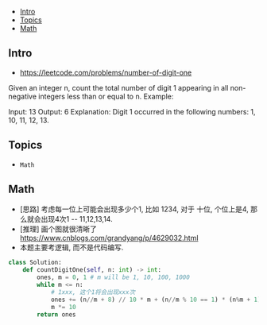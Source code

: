 - [Intro](#intro)
- [Topics](#topics)
- [Math](#math)

## Intro

- https://leetcode.com/problems/number-of-digit-one

Given an integer n, count the total number of digit 1 appearing in all non-negative integers less than or equal to n.
Example:

Input: 13
Output: 6 
Explanation: Digit 1 occurred in the following numbers: 1, 10, 11, 12, 13.



## Topics

- `Math`


## Math

- [思路] 考虑每一位上可能会出现多少个1, 比如 1234, 对于 十位, 个位上是4, 那么就会出现4次1 -- 11,12,13,14.
- [推理] 画个图就很清晰了 https://www.cnblogs.com/grandyang/p/4629032.html
- 本题主要考逻辑, 而不是代码编写.

```py
class Solution:
    def countDigitOne(self, n: int) -> int:
        ones, m = 0, 1 # m will be 1, 10, 100, 1000
        while m <= n:
            # 1xxx, 这个1将会出现xxx次
            ones += (n//m + 8) // 10 * m + (n//m % 10 == 1) * (n%m + 1)
            m *= 10
        return ones
```
